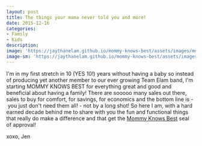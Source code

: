 ```yaml
---
layout: post
title: The things your mama never told you and more!
date: 2015-12-16
categories:
- Family
- Kids
description:
image: 'https://jaythanelam.github.io/mommy-knows-best/assets/images/momma-told-you.jpg'
image-sm: 'https://jaythanelam.github.io/mommy-knows-best/assets/images/momma-told-you.jpg'
---
```

I'm in my first stretch in 10 (YES 10!) years without having a baby so instead of producing yet another member to our ever growing Team Elam band, I'm starting MOMMY KNOWS BEST for everything great and good and beneficial about having a family! There are sooooo many sales out there, sales to buy for comfort, for savings, for economics and the bottom line is -  you just don't need them all! - not by a long shot! So here I am, with a hard earned decade behind me to share with you the fun and functional things that really do make a difference and that get the <a href="http://www.mommyknowsbest.co">Mommy Knows Best</a> seal of approval!

xoxo,
Jen
